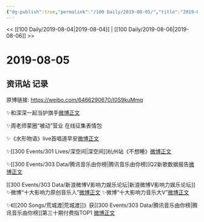 ```yaml
---
{"dg-publish":true,"permalink":"/100 Daily/2019-08-05/","title":"2019-08-05","created":"2023-03-27T17:35:30.220+08:00","updated":"2023-03-27T17:37:35.924+08:00"}
---
```



<< [[100 Daily/2019-08-04\|2019-08-04]] | [[100 Daily/2019-08-06\|2019-08-06]] >>

# 2019-08-05

## 资讯站 记录

原博链接: https://weibo.com/6466290670/I0S9kuMmq

✨和深深一起当护旗手[微博正文](https://m.weibo.cn/6466290670/4401968795217338)

✨周老师蒙圈“被动”营业
在线征集表情包[](https://m.weibo.cn/1736988591/4401990521601436)

✨《水形物语》live首唱道早安[微博正文](https://m.weibo.cn/6466290670/4401839283968643)

✨[[300 Events/301 Lives/深空间\|深空间]]杭州站《不想睡》[微博正文](https://m.weibo.cn/6466290670/4401875506367926)

✨[[300 Events/303 Data/腾讯音乐由你榜\|腾讯音乐由你榜]]Q2新歌数据报告[微博正文](https://m.weibo.cn/6466290670/4402035350397148)

[[300 Events/303 Data/新浪微博V影响力娱乐论坛\|新浪微博V影响力娱乐论坛]]
✨微博“十大影响力原创音乐人”[微博正文](https://m.weibo.cn/6466290670/4401925006832059)
✨微博“十大影响力音乐大V”[微博正文](https://m.weibo.cn/6466290670/4401951326443443)

✨《[[200 Songs/荒城渡\|荒城渡]]》获[[300 Events/303 Data/腾讯音乐由你榜\|腾讯音乐由你榜]]第三十期付费指TOP1
[微博正文](https://m.weibo.cn/6466290670/4401964483580909)
